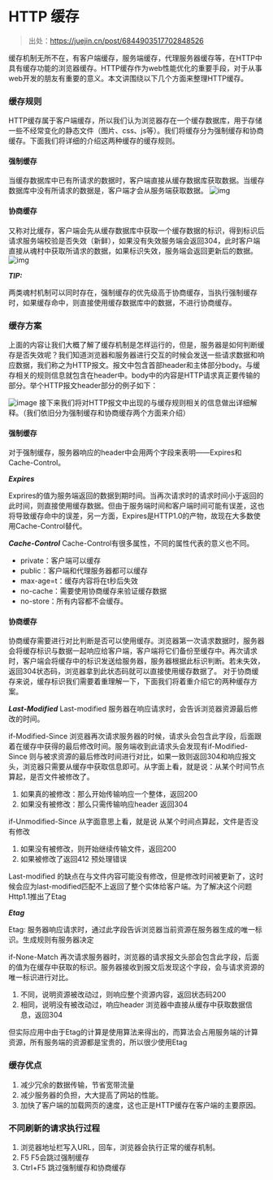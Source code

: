 # HTTP 缓存
> 出处：https://juejin.cn/post/6844903517702848526


 缓存机制无所不在，有客户端缓存，服务端缓存，代理服务器缓存等，在HTTP中具有缓存功能的浏览器缓存。HTTP缓存作为web性能优化的重要手段，对于从事web开发的朋友有重要的意义。本文讲围绕以下几个方面来整理HTTP缓存。


### 缓存规则
HTTP缓存属于客户端缓存，所以我们认为浏览器存在一个缓存数据库，用于存储一些不经常变化的静态文件（图片、css、js等）。我们将缓存分为强制缓存和协商缓存。下面我们将详细的介绍这两种缓存的缓存规则。

#### 强制缓存
当缓存数据库中已有所请求的数据时，客户端直接从缓存数据库获取数据。当缓存数据库中没有所请求的数据是，客户端才会从服务端获取数据。
![img](https://user-images.githubusercontent.com/15191056/115140390-a7abda80-a069-11eb-9a57-69b37b25d142.png)

#### 协商缓存
又称对比缓存，客户端会先从缓存数据库中获取一个缓存数据的标识，得到标识后请求服务端校验是否失效（新鲜），如果没有失效服务端会返回304，此时客户端直接从魂村中获取所请求的数据，如果标识失效，服务端会返回更新后的数据。
![img](https://user-images.githubusercontent.com/15191056/115140421-cca04d80-a069-11eb-91af-d6555279a9e1.png)

***TIP:***

两类魂村机制可以同时存在，强制缓存的优先级高于协商缓存，当执行强制缓存时，如果缓存命中，则直接使用缓存数据库中的数据，不进行协商缓存。


### 缓存方案
上面的内容让我们大概了解了缓存机制是怎样运行的，但是，服务器是如何判断缓存是否失效呢？我们知道浏览器和服务器进行交互的时候会发送一些请求数据和响应数据，我们称之为HTTP报文。报文中包含首部header和主体部分body。与缓存相关的规则信息就包含在header中。body中的内容是HTTP请求真正要传输的部分。举个HTTP报文header部分的例子如下：

![image](https://user-images.githubusercontent.com/15191056/115140488-230d8c00-a06a-11eb-9e76-3d94e28a12f4.png)
接下来我们将对HTTP报文中出现的与缓存规则相关的信息做出详细解释。（我们依旧分为强制缓存和协商缓存两个方面来介绍）

#### 强制缓存

对于强制缓存，服务器响应的header中会用两个字段来表明——Expires和Cache-Control。

***Expires***

Exprires的值为服务端返回的数据到期时间。当再次请求时的请求时间小于返回的此时间，则直接使用缓存数据。但由于服务端时间和客户端时间可能有误差，这也将导致缓存命中的误差，另一方面，Expires是HTTP1.0的产物，故现在大多数使用Cache-Control替代。

***Cache-Control***
Cache-Control有很多属性，不同的属性代表的意义也不同。
- private：客户端可以缓存
- public：客户端和代理服务器都可以缓存
- max-age=t：缓存内容将在t秒后失效
- no-cache：需要使用协商缓存来验证缓存数据
- no-store：所有内容都不会缓存。

#### 协商缓存
协商缓存需要进行对比判断是否可以使用缓存。浏览器第一次请求数据时，服务器会将缓存标识与数据一起响应给客户端，客户端将它们备份至缓存中。再次请求时，客户端会将缓存中的标识发送给服务器，服务器根据此标识判断。若未失效，返回304状态码，浏览器拿到此状态码就可以直接使用缓存数据了。
对于协商缓存来说，缓存标识我们需要着重理解一下，下面我们将着重介绍它的两种缓存方案。

***Last-Modified***
Last-modified 服务器在响应请求时，会告诉浏览器资源最后修改的时间。

if-Modified-Since 浏览器再次请求服务器的时候，请求头会包含此字段，后面跟着在缓存中获得的最后修改时间。服务端收到此请求头会发现有if-Modified-Since 则与被求资源的最后修改时间进行对比，如果一致则返回304和响应报文头，浏览器只需要从缓存中获取信息即可。从字面上看，就是说：从某个时间节点算起，是否文件被修改了。

1. 如果真的被修改：那么开始传输响应一个整体，返回200
2. 如果没有被修改：那么只需传输响应header 返回304

if-Unmodified-Since 从字面意思上看，就是说 从某个时间点算起，文件是否没有修改
1. 如果没有被修改，则开始继续传输文件，返回200
2. 如果被修改了返回412 预处理错误

Last-modified 的缺点在与文件内容可能没有修改，但是修改时间被更新了，这时候会应为last-modified匹配不上返回了整个实体给客户端。为了解决这个问题Http1.1推出了Etag

***Etag***

Etag: 服务器响应请求时，通过此字段告诉浏览器当前资源在服务器生成的唯一标识。生成规则有服务器决定

if-None-Match 再次请求服务器时，浏览器的请求报文头部会包含此字段，后面的值为在缓存中获取的标识。服务器接收到报文后发现这个字段，会与请求资源的唯一标识进行对比。
1. 不同，说明资源被改动过，则响应整个资源内容，返回状态码200
2. 相同，说明没有被改动过，响应header 浏览器中直接从缓存中获取数据信息，返回304

但实际应用中由于Etag的计算是使用算法来得出的，而算法会占用服务端的计算资源，所有服务端的资源都是宝贵的，所以很少使用Etag

### 缓存优点

1. 减少冗余的数据传输，节省宽带流量
2. 减少服务器的负担，大大提高了网站的性能。
3. 加快了客户端的加载网页的速度，这也正是HTTP缓存在客户端的主要原因。

### 不同刷新的请求执行过程

1. 浏览器地址栏写入URL，回车，浏览器会执行正常的缓存机制。
2. F5 F5会跳过强制缓存
3. Ctrl+F5 跳过强制缓存和协商缓存
